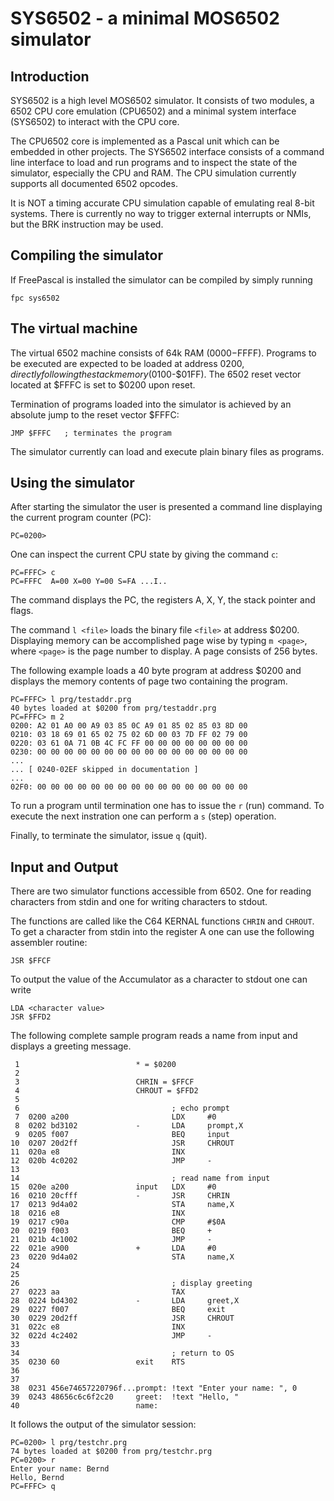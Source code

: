 SYS6502 - a minimal MOS6502 simulator
=====================================


## Introduction
SYS6502 is a high level MOS6502 simulator. It consists of two modules, a
6502 CPU core emulation (CPU6502) and a minimal system interface (SYS6502)
to interact with the CPU core.

The CPU6502 core is implemented as a Pascal unit which can be embedded in
other projects. The SYS6502 interface consists of a command line interface
to load and run programs and to inspect the state of the simulator, especially
the CPU and RAM. The CPU simulation currently supports all documented
6502 opcodes.

It is NOT a timing accurate CPU simulation capable of emulating real 8-bit
systems. There is currently no way to trigger external interrupts or NMIs, but
the BRK instruction may be used.

## Compiling the simulator
If FreePascal is installed the simulator can be compiled by simply running

	fpc sys6502

## The virtual machine
The virtual 6502 machine consists of 64k RAM ($0000-$FFFF). Programs to
be executed are expected to be loaded at address $0200, directly following
the stack memory ($0100-$01FF). The 6502 reset vector located at $FFFC is set
to $0200 upon reset.

Termination of programs loaded into the simulator is achieved by an absolute
jump to the reset vector $FFFC:

	JMP	$FFFC	; terminates the program

The simulator currently can load and execute plain binary files as programs.

## Using the simulator
After starting the simulator the user is presented a command line displaying
the current program counter (PC):

	PC=0200>

One can inspect the current CPU state by giving the command `c`:

	PC=FFFC> c
	PC=FFFC  A=00 X=00 Y=00 S=FA ...I..

The command displays the PC, the registers A, X, Y, the stack pointer and
flags.

The command `l <file>` loads the binary file `<file>` at address $0200.
Displaying memory can be accomplished page wise by typing `m <page>`,
where `<page>` is the page number to display. A page consists of 256 bytes.

The following example loads a 40 byte program at address $0200 and displays
the memory contents of page two containing the program.

	PC=FFFC> l prg/testaddr.prg
	40 bytes loaded at $0200 from prg/testaddr.prg
	PC=FFFC> m 2
	0200: A2 01 A0 00 A9 03 85 0C A9 01 85 02 85 03 8D 00
	0210: 03 18 69 01 65 02 75 02 6D 00 03 7D FF 02 79 00
	0220: 03 61 0A 71 0B 4C FC FF 00 00 00 00 00 00 00 00
	0230: 00 00 00 00 00 00 00 00 00 00 00 00 00 00 00 00
	...
	... [ 0240-02EF skipped in documentation ]
	...
	02F0: 00 00 00 00 00 00 00 00 00 00 00 00 00 00 00 00

To run a program until termination one has to issue the `r` (run) command.
To execute the next instration one can perform a `s` (step) operation.

Finally, to terminate the simulator, issue `q` (quit).


## Input and Output
There are two simulator functions accessible from 6502. One for reading
characters from stdin and one for writing characters to stdout.

The functions are called like the C64 KERNAL functions `CHRIN` and `CHROUT`.
To get a character from stdin into the register A one can use the following
assembler routine:

    JSR $FFCF
    
To output the value of the Accumulator as a character to stdout one can write

    LDA <character value>
    JSR $FFD2

The following complete sample program reads a name from input and displays a
greeting message.

     1                          * = $0200
     2                          
     3                          CHRIN = $FFCF
     4                          CHROUT = $FFD2
     5                          
     6                                  ; echo prompt
     7  0200 a200                       LDX     #0
     8  0202 bd3102             -       LDA     prompt,X
     9  0205 f007                       BEQ     input
    10  0207 20d2ff                     JSR     CHROUT
    11  020a e8                         INX
    12  020b 4c0202                     JMP     -
    13                          
    14                                  ; read name from input
    15  020e a200               input   LDX     #0
    16  0210 20cfff             -       JSR     CHRIN
    17  0213 9d4a02                     STA     name,X
    18  0216 e8                         INX
    19  0217 c90a                       CMP     #$0A
    20  0219 f003                       BEQ     +
    21  021b 4c1002                     JMP     -
    22  021e a900               +       LDA     #0
    23  0220 9d4a02                     STA     name,X
    24                          
    25                          
    26                                  ; display greeting
    27  0223 aa                         TAX
    28  0224 bd4302             -       LDA     greet,X
    29  0227 f007                       BEQ     exit
    30  0229 20d2ff                     JSR     CHROUT
    31  022c e8                         INX
    32  022d 4c2402                     JMP     -
    33                          
    34                                  ; return to OS
    35  0230 60                 exit    RTS
    36                          
    37                          
    38  0231 456e74657220796f...prompt: !text "Enter your name: ", 0
    39  0243 48656c6c6f2c20     greet:  !text "Hello, "
    40                          name:

It follows the output of the simulator session:

    PC=0200> l prg/testchr.prg
    74 bytes loaded at $0200 from prg/testchr.prg
    PC=0200> r
    Enter your name: Bernd
    Hello, Bernd
    PC=FFFC> q

